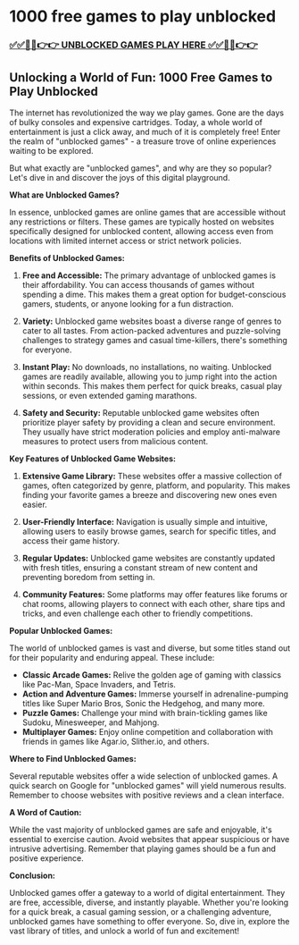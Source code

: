 # 1000 free games to play unblocked

### [✅✅🔴🔴👉👉 UNBLOCKED GAMES PLAY HERE ✅✅🔴🔴👉👉](https://topstoryindia.com)

## Unlocking a World of Fun: 1000 Free Games to Play Unblocked

The internet has revolutionized the way we play games. Gone are the days of bulky consoles and expensive cartridges. Today, a whole world of entertainment is just a click away, and much of it is completely free! Enter the realm of "unblocked games" - a treasure trove of online experiences waiting to be explored. 

But what exactly are "unblocked games", and why are they so popular? Let's dive in and discover the joys of this digital playground.

**What are Unblocked Games?**

In essence, unblocked games are online games that are accessible without any restrictions or filters. These games are typically hosted on websites specifically designed for unblocked content, allowing access even from locations with limited internet access or strict network policies. 

**Benefits of Unblocked Games:**

1. **Free and Accessible:** The primary advantage of unblocked games is their affordability. You can access thousands of games without spending a dime. This makes them a great option for budget-conscious gamers, students, or anyone looking for a fun distraction.

2. **Variety:** Unblocked game websites boast a diverse range of genres to cater to all tastes. From action-packed adventures and puzzle-solving challenges to strategy games and casual time-killers, there's something for everyone.

3. **Instant Play:** No downloads, no installations, no waiting. Unblocked games are readily available, allowing you to jump right into the action within seconds. This makes them perfect for quick breaks, casual play sessions, or even extended gaming marathons.

4. **Safety and Security:** Reputable unblocked game websites often prioritize player safety by providing a clean and secure environment. They usually have strict moderation policies and employ anti-malware measures to protect users from malicious content.

**Key Features of Unblocked Game Websites:**

1. **Extensive Game Library:** These websites offer a massive collection of games, often categorized by genre, platform, and popularity. This makes finding your favorite games a breeze and discovering new ones even easier.

2. **User-Friendly Interface:** Navigation is usually simple and intuitive, allowing users to easily browse games, search for specific titles, and access their game history.

3. **Regular Updates:** Unblocked game websites are constantly updated with fresh titles, ensuring a constant stream of new content and preventing boredom from setting in.

4. **Community Features:** Some platforms may offer features like forums or chat rooms, allowing players to connect with each other, share tips and tricks, and even challenge each other to friendly competitions.

**Popular Unblocked Games:**

The world of unblocked games is vast and diverse, but some titles stand out for their popularity and enduring appeal. These include:

* **Classic Arcade Games:** Relive the golden age of gaming with classics like Pac-Man, Space Invaders, and Tetris.
* **Action and Adventure Games:**  Immerse yourself in adrenaline-pumping titles like Super Mario Bros, Sonic the Hedgehog, and many more.
* **Puzzle Games:** Challenge your mind with brain-tickling games like Sudoku, Minesweeper, and Mahjong.
* **Multiplayer Games:**  Enjoy online competition and collaboration with friends in games like Agar.io, Slither.io, and others.

**Where to Find Unblocked Games:**

Several reputable websites offer a wide selection of unblocked games. A quick search on Google for "unblocked games" will yield numerous results. Remember to choose websites with positive reviews and a clean interface.

**A Word of Caution:**

While the vast majority of unblocked games are safe and enjoyable, it's essential to exercise caution. Avoid websites that appear suspicious or have intrusive advertising. Remember that playing games should be a fun and positive experience.

**Conclusion:**

Unblocked games offer a gateway to a world of digital entertainment. They are free, accessible, diverse, and instantly playable. Whether you're looking for a quick break, a casual gaming session, or a challenging adventure, unblocked games have something to offer everyone. So, dive in, explore the vast library of titles, and unlock a world of fun and excitement! 
